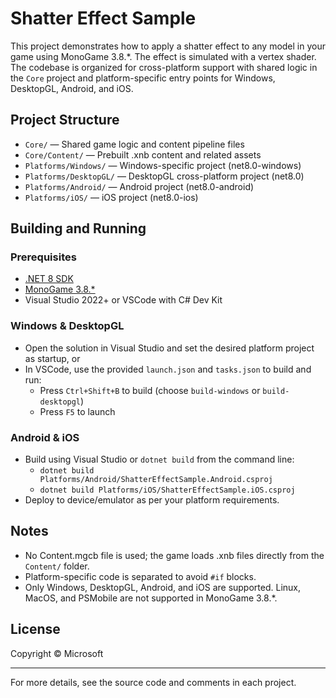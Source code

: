 # Shatter Effect Sample

This project demonstrates how to apply a shatter effect to any model in your game using MonoGame 3.8.*. The effect is simulated with a vertex shader. The codebase is organized for cross-platform support with shared logic in the `Core` project and platform-specific entry points for Windows, DesktopGL, Android, and iOS.

## Project Structure
- `Core/` — Shared game logic and content pipeline files
- `Core/Content/` — Prebuilt .xnb content and related assets
- `Platforms/Windows/` — Windows-specific project (net8.0-windows)
- `Platforms/DesktopGL/` — DesktopGL cross-platform project (net8.0)
- `Platforms/Android/` — Android project (net8.0-android)
- `Platforms/iOS/` — iOS project (net8.0-ios)

## Building and Running

### Prerequisites
- [.NET 8 SDK](https://dotnet.microsoft.com/download)
- [MonoGame 3.8.*](https://www.monogame.net/)
- Visual Studio 2022+ or VSCode with C# Dev Kit

### Windows & DesktopGL
- Open the solution in Visual Studio and set the desired platform project as startup, or
- In VSCode, use the provided `launch.json` and `tasks.json` to build and run:
  - Press `Ctrl+Shift+B` to build (choose `build-windows` or `build-desktopgl`)
  - Press `F5` to launch

### Android & iOS
- Build using Visual Studio or `dotnet build` from the command line:
  - `dotnet build Platforms/Android/ShatterEffectSample.Android.csproj`
  - `dotnet build Platforms/iOS/ShatterEffectSample.iOS.csproj`
- Deploy to device/emulator as per your platform requirements.

## Notes
- No Content.mgcb file is used; the game loads .xnb files directly from the `Content/` folder.
- Platform-specific code is separated to avoid `#if` blocks.
- Only Windows, DesktopGL, Android, and iOS are supported. Linux, MacOS, and PSMobile are not supported in MonoGame 3.8.*.

## License
Copyright © Microsoft

---
For more details, see the source code and comments in each project.
